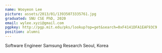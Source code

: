 ```yaml
---
name: Wooyeon Lee
picture: assets/2013/01/13935073335761.jpg
graduated: SNU CSE PhD, 2020
email: wylee.xyzi@gmail.com
pgpkey: http://pgp.mit.edu/pks/lookup?op=get&search=0xF4141DFA1EAF93C9
position: alumni
---
```

Software Engineer
Samsung Research
Seoul, Korea
